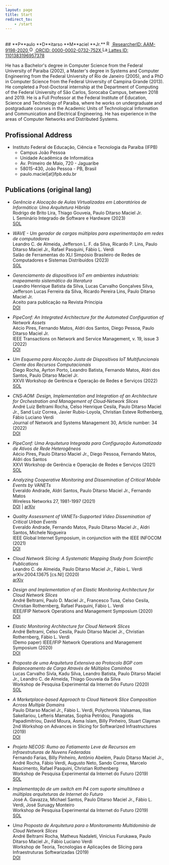 ```yaml
---
layout: page
title: Start
redirect_to:
    - /start
---
```

<div id="google_translate_element"></div>

<script type="text/javascript">
function googleTranslateElementInit() {
  new google.translate.TranslateElement({pageLanguage: 'en'}, 'google_translate_element');
}
</script>

<script type="text/javascript" src="//translate.google.com/translate_a/element.js?cb=googleTranslateElementInit"></script>

<br/>
## **P**aulo **D**itarso **M**aciel **Jr.**
<a href="http://www.researcherid.com/rid/AAM-9198-2020">
<img alt="ResearcherID logo" src="http://buscatextual.cnpq.br/buscatextual/images/curriculo/researcherID.gif" width="16" height="16" />
ResearcherID: AAM-9198-2020
</a>

<a href="https://orcid.org/0000-0002-0732-752X">
<img alt="ORCID logo" src="https://info.orcid.org/wp-content/uploads/2019/11/orcid_16x16.png" width="16" height="16" />
ORCID: 0000-0002-0732-752X
</a>

<a href="http://lattes.cnpq.br/1101383196957378">
<img alt="Lattes logo" src="http://buscatextual.cnpq.br/buscatextual/images/v2/icone_lattes.png" width="16" height="16" />
Lattes ID: 1101383196957378
</a>

He has a Bachelor's degree in Computer Science from the Federal University of Paraíba (2002), a Master's degree in Systems and Computer Engineering from the Federal University of Rio de Janeiro (2005), and a PhD in Computer Science from the Federal University of Campina Grande (2013). He completed a Post-Doctoral internship at the Department of Computing of the Federal University of São Carlos, Sorocaba Campus, between 2018 and 2019. He is a Full Professor at the Federal Institute of Education, Science and Technology of Paraíba, where he works on undergraduate and postgraduate courses in the Academic Units of Technological Information and Communication and Electrical Engineering. He has experience in the areas of Computer Networks and Distributed Systems.

## Profissional Address 

* Instituto Federal de Educação, Ciência e Tecnologia da Paraíba (IFPB) 
    * Campus João Pessoa
    * Unidade Acadêmica de Informática
    * Av. Primeiro de Maio, 720 - Jaguaribe
    * 58015-430, João Pessoa - PB, Brasil
    * paulo.maciel[at]ifpb.edu.br

## Publications (original lang)

* *Gerência e Alocação de Aulas Virtualizadas em Laboratórios de Informática: Uma Arquitetura Híbrida*<br/>
  Rodrigo de Brito Lira, Thiago Gouveia, Paulo Ditarso Maciel Jr.<br/>
  L Seminário Integrado de Software e Hardware (2023)<br/>
  [SOL](https://sol.sbc.org.br/index.php/semish/article/view/25079)

* *WAVE - Um gerador de cargas múltiplas para experimentação em redes de computadores*<br/>
  Leandro C. de Almeida, Jefferson L. F. da Silva, Ricardo P. Lins, Paulo Ditarso Maciel Jr., Rafael Pasquini, Fábio L. Verdi<br/>
  Salão de Ferramentas do XLI Simpósio Brasileiro de Redes de Computadores e Sistemas Distribuídos (2023)<br/>
  [SOL](https://sol.sbc.org.br/index.php/sbrc_estendido/article/view/24627)

* *Gerenciamento de dispositivos IoT em ambientes industriais: mapeamento sistemático da literatura*<br/>
  Leandro Henrique Batista da Silva, Lucas Carvalho Gonçalves Silva, Jefferson Lucas Ferreira da Silva, Ricardo Pereira Lins, Paulo Ditarso Maciel Jr.<br/>
  Aceito para publicação na Revista Principia<br/>
  [DOI](http://dx.doi.org/10.18265/1517-0306a2022id7130)

* *PipeConf: An Integrated Architecture for the Automated Configuration of Network Assets*<br/>
  Aécio Pires, Fernando Matos, Aldri dos Santos, Diego Pessoa, Paulo Ditarso Maciel Jr.<br/>
  IEEE Transactions on Network and Service Management, v. 19, issue 3 (2022)<br/>
  [DOI](https://doi.org/10.1109/TNSM.2022.3195382)

* *Um Esquema para Alocação Justa de Dispositivos IoT Multifuncionais Ciente dos Recursos Computacionais*<br/>
  Diego Rocha, Ayrton Porto, Leandro Batista, Fernando Matos, Aldri dos Santos, Paulo Ditarso Maciel Jr.<br/>
  XXVII Workshop de Gerência e Operação de Redes e Serviços (2022)<br/>
  [SOL](https://sol.sbc.org.br/index.php/wgrs/article/view/21474)

* *CNS‑AOM: Design, Implementation and Integration of an Architecture for Orchestration and Management of Cloud‑Network Slices*<br/>
  André Luiz Beltrami Rocha, Celso Henrique Cesila, Paulo Ditarso Maciel Jr., Sand Luiz Correa, Javier Rubio-Loyola, Christian Esteve Rothenberg, Fábio Luciano Verdi<br/>
  Journal of Network and Systems Management 30, Article number: 34 (2022)<br/>
  [DOI](https://doi.org/10.1007/s10922-022-09641-z)

* *PipeConf: Uma Arquitetura Integrada para Configuração Automatizada de Ativos de Rede Heterogêneos*<br/>
  Aécio Pires, Paulo Ditarso Maciel Jr., Diego Pessoa, Fernando Matos, Aldri dos Santos<br/>
  XXVI Workshop de Gerência e Operação de Redes e Serviços (2021)<br/>
  [SOL](https://sol.sbc.org.br/index.php/wgrs/article/view/17189)

* *Analyzing Cooperative Monitoring and Dissemination of Critical Mobile Events by VANETs*<br/>
  Everaldo Andrade, Aldri Santos, Paulo Ditarso Maciel Jr., Fernando Matos<br/>
  Wireless Networks 27, 1981-1997 (2021)<br/>
  [DOI](http://dx.doi.org/10.1007/s11276-021-02551-z) | [arXiv](https://arxiv.org/abs/2009.03963v1)

* *Quality Assessment of VANETs-Supported Video Dissemination of Critical Urban Events*<br/>
  Everaldo Andrade, Fernando Matos, Paulo Ditarso Maciel Jr., Aldri Santos, Michele Nogueira<br/>
  IEEE Global Internet Symposium, in conjunction with the IEEE INFOCOM (2021)<br/>
  [DOI](http://dx.doi.org/10.1109/INFOCOMWKSHPS51825.2021.9484551)

* *Cloud Network Slicing: A Systematic Mapping Study from Scientific Publications*<br/>
  Leandro C. de Almeida, Paulo Ditarso Maciel Jr., Fábio L. Verdi<br/>
  arXiv:2004.13675 [cs.NI] (2020)<br/>
  [arXiv](https://arxiv.org/abs/2004.13675)

* *Design and Implementation of an Elastic Monitoring Architecture for Cloud Network Slices*<br/>
  André Beltrami, Paulo D. Maciel Jr., Francesco Tusa, Celso Cesila, Christian Rothernberg, Rafael Pasquini, Fábio L. Verdi<br/>
  IEEE/IFIP Network Operations and Management Symposium (2020)<br/>
  [DOI](http://dx.doi.org/10.1109/NOMS47738.2020.9110415)

* *Elastic Monitoring Architecture for Cloud Network Slices*<br/>
  André Beltrami, Celso Cesila, Paulo Ditarso Maciel Jr., Christian Rothernberg, Fábio L. Verdi<br/>
  (Demo paper) IEEE/IFIP Network Operations and Management Symposium (2020)<br/>
  [DOI](http://dx.doi.org/10.1109/NOMS47738.2020.9110447)

* *Proposta de uma Arquitetura Extensiva ao Protocolo BGP com Balanceamento de Carga Através de Múltiplos Caminhos*<br/>
  Lucas Carvalho Sivla, Kadu Silva, Leandro Batista, Paulo Ditarso Maciel Jr., Leandro C. de Almeida, Thiago Gouveia da Silva<br/>
  Workshop de Pesquisa Experimental da Internet do Futuro (2020)<br/>
  [SOL](https://sol.sbc.org.br/index.php/wpeif/article/view/12473)

* *A Marketplace-based Approach to Cloud Network Slice Composition Across Multiple Domains*<br/>
  Paulo Ditarso Maciel Jr., Fábio L. Verdi, Polychronis Valsamas, Ilias Sakellariou, Lefteris Mamatas, Sophia Petridou, Panagiotis Papadimitriou, David Moura, Asma Islam, Billy Pinheiro, Stuart Clayman<br/>
  2nd Workshop on Advances in Slicing for Softwarized Infrastructures (2019)<br/>
  [DOI](http://dx.doi.org/10.1109/NETSOFT.2019.8806668)

* *Projeto NECOS: Rumo ao Fatiamento Leve de Recursos em Infraestruturas de Nuvens Federadas*<br/>
  Fernando Farias, Billy Pinheiro, Antônio Abelém, Paulo Ditarso Maciel Jr., André Rocha, Fábio Verdi, Augusto Neto, Sando Correa, Marcelo Nascimento, Rafael Pasquini, Christian Rothenberg<br/>
  Workshop de Pesquisa Experimental da Internet do Futuro (2019)<br/>
  [SOL](https://sol.sbc.org.br/index.php/wpeif/article/view/7699)

* *Implementação de um switch em P4 com suporte simultâneo a múltiplas arquiteturas de Internet do Futuro*<br/>
  José A. Gavazza, Michael Santos, Paulo Ditarso Maciel Jr., Fábio L. Verdi, José Suruagy Monteiro<br/>
  Workshop de Pesquisa Experimental da Internet do Futuro (2019)<br/>
  [SOL](https://sol.sbc.org.br/index.php/wpeif/article/view/7693)

*  *Uma Proposta de Arquitetura para o Monitoramento Multidomínio de Cloud Network Slices*<br/>
  André Beltrami Rocha, Matheus Nadaleti, Vinicius Furukawa, Paulo Ditarso Maciel Jr., Fábio Luciano Verdi<br/>
  Workshop de Teoria, Tecnologias e Aplicações de Slicing para Infraestruturas Softwarizadas (2019)<br/>
  [DOI](http://dx.doi.org/10.5753/wslice.2019.7721)
